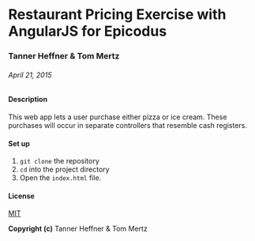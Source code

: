 # Restaurant Pricing Exercise with AngularJS for Epicodus

### Tanner Heffner & Tom Mertz

###### April 21, 2015

#### Description

This web app lets a user purchase either pizza or ice cream. These purchases will occur in separate controllers that resemble cash registers.

#### Set up

1. `git clone` the repository
2. `cd` into the project directory
3. Open the `index.html` file.

#### License

[MIT](https://github.com/twbs/bootstrap/blob/master/LICENSE)

**Copyright (c)** Tanner Heffner & Tom Mertz
